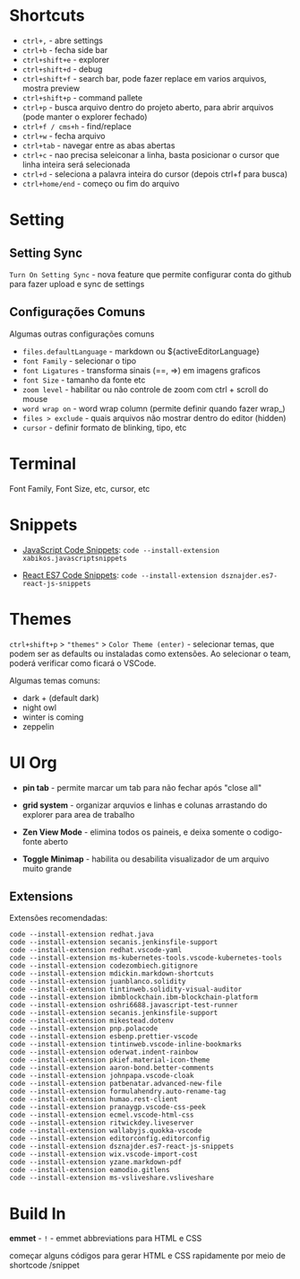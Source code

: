 # Shortcuts

* `ctrl+,` - abre settings
* `ctrl+b` - fecha side bar
* `ctrl+shift+e` - explorer
* `ctrl+shift+d` - debug
* `ctrl+shift+f` - search bar, pode fazer replace em varios arquivos, mostra preview
* `ctrl+shift+p` - command pallete
* `ctrl+p` - busca arquivo dentro do projeto aberto, para abrir arquivos (pode manter o explorer fechado)
* `ctrl+f / cms+h` -  find/replace
* `ctrl+w` - fecha arquivo
* `ctrl+tab` - navegar entre as abas abertas
* `ctrl+c` - nao precisa seleiconar a linha, basta posicionar o cursor que linha inteira será selecionada
* `ctrl+d` - seleciona a palavra inteira do cursor (depois ctrl+f para busca)
* `ctrl+home/end` - começo ou fim do arquivo


# Setting

## Setting Sync

`Turn On Setting Sync` - nova feature que permite configurar conta do github para fazer upload e sync de settings

## Configurações Comuns

Algumas outras configurações comuns

* `files.defaultLanguage` - markdown ou ${activeEditorLanguage}
* `font Family` - selecionar o tipo
* `font Ligatures` - transforma sinais (==, =>) em imagens graficos
* `font Size` - tamanho da fonte etc
* `zoom level` - habilitar ou não controle de zoom com ctrl + scroll do mouse
* `word wrap on` - word wrap column (permite definir quando fazer wrap_)
* `files > exclude` - quais arquivos não mostrar dentro do editor (hidden)
* `cursor` - definir formato de blinking, tipo, etc



# Terminal
Font Family, Font Size, etc, cursor, etc

# Snippets

* [JavaScript Code Snippets](https://github.com/xabikos/vscode-javascript/blob/master/snippets/snippets.json): `code --install-extension xabikos.javascriptsnippets`

* [React ES7 Code Snippets](https://github.com/dsznajder/vscode-es7-javascript-react-snippets): `code --install-extension dsznajder.es7-react-js-snippets`

# Themes
`ctrl+shift+p` > `"themes"` > `Color Theme (enter)` -  selecionar temas, que podem ser as defaults ou instaladas como extensões. Ao selecionar o team, poderá verificar como ficará o VSCode. 

Algumas temas comuns:

* dark + (default dark)
* night owl
* winter is coming
* zeppelin


# UI Org

* **pin tab** - permite marcar um tab para não fechar após "close all" 

* **grid system** - organizar arquvios e linhas e colunas arrastando do explorer para area de trabalho

* **Zen View Mode** - elimina todos os paineis, e deixa somente o codigo-fonte aberto
* **Toggle Minimap** - habilita ou desabilita visualizador de um arquivo muito grande

## Extensions

Extensões recomendadas:
```
code --install-extension redhat.java
code --install-extension secanis.jenkinsfile-support
code --install-extension redhat.vscode-yaml
code --install-extension ms-kubernetes-tools.vscode-kubernetes-tools
code --install-extension codezombiech.gitignore
code --install-extension mdickin.markdown-shortcuts
code --install-extension juanblanco.solidity
code --install-extension tintinweb.solidity-visual-auditor
code --install-extension ibmblockchain.ibm-blockchain-platform
code --install-extension oshri6688.javascript-test-runner
code --install-extension secanis.jenkinsfile-support
code --install-extension mikestead.dotenv
code --install-extension pnp.polacode
code --install-extension esbenp.prettier-vscode  
code --install-extension tintinweb.vscode-inline-bookmarks
code --install-extension oderwat.indent-rainbow
code --install-extension pkief.material-icon-theme
code --install-extension aaron-bond.better-comments
code --install-extension johnpapa.vscode-cloak
code --install-extension patbenatar.advanced-new-file
code --install-extension formulahendry.auto-rename-tag
code --install-extension humao.rest-client
code --install-extension pranaygp.vscode-css-peek
code --install-extension ecmel.vscode-html-css
code --install-extension ritwickdey.liveserver
code --install-extension wallabyjs.quokka-vscode
code --install-extension editorconfig.editorconfig
code --install-extension dsznajder.es7-react-js-snippets
code --install-extension wix.vscode-import-cost
code --install-extension yzane.markdown-pdf
code --install-extension eamodio.gitlens
code --install-extension ms-vsliveshare.vsliveshare
```


# Build In
**emmet** - `!`  - emmet abbreviations para HTML e CSS

começar alguns códigos para gerar HTML e CSS rapidamente por meio de shortcode /snippet
